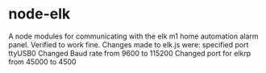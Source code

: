 # node-elk
A node modules for communicating with the elk m1 home automation alarm panel.
Verified to work fine. Changes made to elk.js were:
specified port ttyUSB0
Changed Baud rate from 9600 to 115200
Changed port for elkrp from 45000 to 4500
